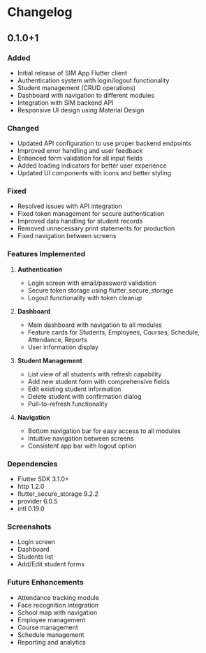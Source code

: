 # Changelog

## 0.1.0+1

### Added
- Initial release of SIM App Flutter client
- Authentication system with login/logout functionality
- Student management (CRUD operations)
- Dashboard with navigation to different modules
- Integration with SIM backend API
- Responsive UI design using Material Design

### Changed
- Updated API configuration to use proper backend endpoints
- Improved error handling and user feedback
- Enhanced form validation for all input fields
- Added loading indicators for better user experience
- Updated UI components with icons and better styling

### Fixed
- Resolved issues with API integration
- Fixed token management for secure authentication
- Improved data handling for student records
- Removed unnecessary print statements for production
- Fixed navigation between screens

### Features Implemented
1. **Authentication**
   - Login screen with email/password validation
   - Secure token storage using flutter_secure_storage
   - Logout functionality with token cleanup

2. **Dashboard**
   - Main dashboard with navigation to all modules
   - Feature cards for Students, Employees, Courses, Schedule, Attendance, Reports
   - User information display

3. **Student Management**
   - List view of all students with refresh capability
   - Add new student form with comprehensive fields
   - Edit existing student information
   - Delete student with confirmation dialog
   - Pull-to-refresh functionality

4. **Navigation**
   - Bottom navigation bar for easy access to all modules
   - Intuitive navigation between screens
   - Consistent app bar with logout option

### Dependencies
- Flutter SDK 3.1.0+
- http 1.2.0
- flutter_secure_storage 9.2.2
- provider 6.0.5
- intl 0.19.0

### Screenshots
- Login screen
- Dashboard
- Students list
- Add/Edit student forms

### Future Enhancements
- Attendance tracking module
- Face recognition integration
- School map with navigation
- Employee management
- Course management
- Schedule management
- Reporting and analytics